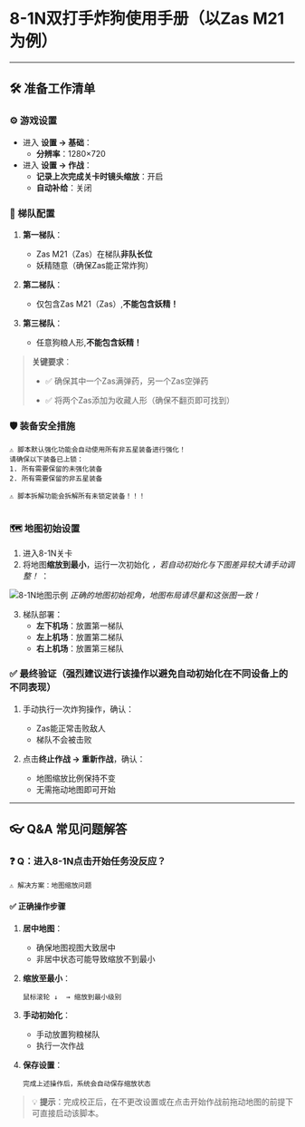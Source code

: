 <!-- markdownlint-disable MD033 MD041 -->

# 8-1N双打手炸狗使用手册（以Zas M21为例）

---

## 🛠 准备工作清单

### ⚙️ 游戏设置

- 进入 **设置 → 基础**：
  - **分辨率**：1280×720
- 进入 **设置 → 作战**：
  - **记录上次完成关卡时镜头缩放**：开启
  - **自动补给**：关闭

### 👥 梯队配置

1. **第一梯队**：
   - Zas M21（Zas）在梯队**非队长位**
   - 妖精随意（确保Zas能正常炸狗）

2. **第二梯队**：
   - 仅包含Zas M21（Zas）,**不能包含妖精！**

3. **第三梯队**：
   - 任意狗粮人形,**不能包含妖精！**

> **关键要求**：
>
> - ✅ 确保其中一个Zas满弹药，另一个Zas空弹药
>
> - ✅ 将两个Zas添加为收藏人形（确保不翻页即可找到）

### 🛡 装备安全措施

```!
⚠️ 脚本默认强化功能会自动使用所有非五星装备进行强化！
请确保以下装备已上锁：
1. 所有需要保留的未强化装备
2. 所有需要保留的非五星装备

⚠️ 脚本拆解功能会拆解所有未锁定装备！！！


```

### 🗺 地图初始设置

1. 进入8-1N关卡
2. 将地图**缩放到最小**，运行一次初始化 *，若自动初始化与下图差异较大请手动调整！* ：
   <p align="center">

![8-1N地图示例](https://cdn.jsdelivr.net/gh/LeonNagant/MaaGF1_Test/example_img/8-1N/map_example81n.png)
*正确的地图初始视角，地图布局请尽量和这张图一致！*
   </p>

3. 梯队部署：
   - **左下机场**：放置第一梯队
   - **左上机场**：放置第二梯队
   - **右上机场**：放置第三梯队

### ✅ 最终验证（强烈建议进行该操作以避免自动初始化在不同设备上的不同表现）

1. 手动执行一次炸狗操作，确认：
   - Zas能正常击败敌人
   - 梯队不会被击败

2. 点击**终止作战 → 重新作战**，确认：
   - 地图缩放比例保持不变
   - 无需拖动地图即可开始

---

## 👓 Q&A 常见问题解答

### ❓ Q：进入8-1N点击开始任务没反应？

```!
⚠️ 解决方案：地图缩放问题
```

#### ✅ 正确操作步骤

1. **居中地图**：
   - 确保地图视图大致居中
   - 非居中状态可能导致缩放不到最小

2. **缩放至最小**：

   ```操作路径
   鼠标滚轮 ↓  → 缩放到最小级别
   ```

3. **手动初始化**：
   - 手动放置狗粮梯队
   - 执行一次作战

4. **保存设置**：

   ```!
   完成上述操作后，系统会自动保存缩放状态
   ```

> 💡 **提示**：完成校正后，在不更改设置或在点击开始作战前拖动地图的前提下可直接启动该脚本。
